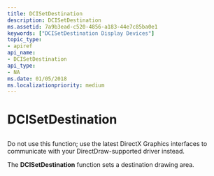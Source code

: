 ```yaml
---
title: DCISetDestination
description: DCISetDestination
ms.assetid: 7a9b3ead-c520-4856-a183-44e7c85ba0e1
keywords: ["DCISetDestination Display Devices"]
topic_type:
- apiref
api_name:
- DCISetDestination
api_type:
- NA
ms.date: 01/05/2018
ms.localizationpriority: medium
---
```


# DCISetDestination


## <span id="ddk_dcisetdestination_gg"></span><span id="DDK_DCISETDESTINATION_GG"></span>


Do not use this function; use the latest DirectX Graphics interfaces to communicate with your DirectDraw-supported driver instead.

The **DCISetDestination** function sets a destination drawing area.

 

 





